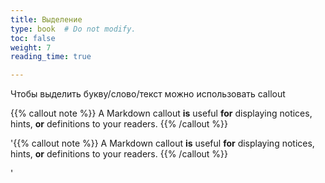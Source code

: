 ```yaml
---
title: Выделение
type: book  # Do not modify.
toc: false
weight: 7
reading_time: true

---
```




Чтобы выделить букву/слово/текст можно использовать callout

{{% callout note %}} A Markdown callout **is** useful **for** displaying notices, hints, **or** definitions to your readers. {{% /callout %}}

'{{% callout note %}} A Markdown callout **is** useful **for** displaying notices, hints, **or** definitions to your readers. {{% /callout %}}

'

